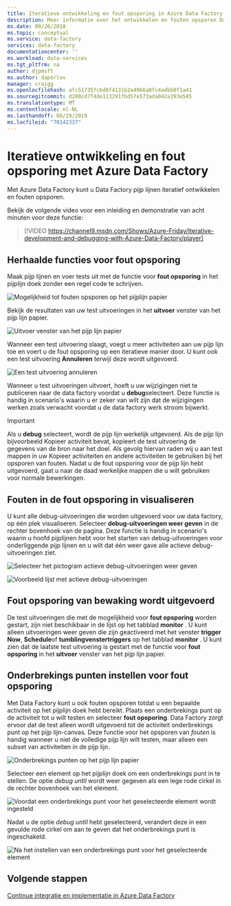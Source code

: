 ```yaml
---
title: Iteratieve ontwikkeling en fout opsporing in Azure Data Factory | Microsoft Docs
description: Meer informatie over het ontwikkelen en fouten opsporen Data Factory pijp lijnen iteratief in de Azure Portal.
ms.date: 09/26/2018
ms.topic: conceptual
ms.service: data-factory
services: data-factory
documentationcenter: ''
ms.workload: data-services
ms.tgt_pltfrm: na
author: djpmsft
ms.author: daperlov
manager: craigg
ms.openlocfilehash: afc51735fcbd8f4131b2a4066a0fc4adbb8f1a41
ms.sourcegitcommit: d200cd7f4de113291fbd57e573ada042a393e545
ms.translationtype: MT
ms.contentlocale: nl-NL
ms.lasthandoff: 08/29/2019
ms.locfileid: "70142337"
---
```

# <a name="iterative-development-and-debugging-with-azure-data-factory"></a>Iteratieve ontwikkeling en fout opsporing met Azure Data Factory

Met Azure Data Factory kunt u Data Factory pijp lijnen iteratief ontwikkelen en fouten opsporen.

Bekijk de volgende video voor een inleiding en demonstratie van acht minuten voor deze functie:

> [!VIDEO https://channel9.msdn.com/Shows/Azure-Friday/Iterative-development-and-debugging-with-Azure-Data-Factory/player]

## <a name="iterative-debugging-features"></a>Herhaalde functies voor fout opsporing
Maak pijp lijnen en voer tests uit met de functie voor **fout opsporing** in het pijplijn doek zonder een regel code te schrijven.

![Mogelijkheid tot fouten opsporen op het pijplijn papier](media/iterative-development-debugging/iterative-development-image1.png)

Bekijk de resultaten van uw test uitvoeringen in het **uitvoer** venster van het pijp lijn papier.

![Uitvoer venster van het pijp lijn papier](media/iterative-development-debugging/iterative-development-image2.png)

Wanneer een test uitvoering slaagt, voegt u meer activiteiten aan uw pijp lijn toe en voert u de fout opsporing op een iteratieve manier door. U kunt ook een test uitvoering **Annuleren** terwijl deze wordt uitgevoerd.

![Een test uitvoering annuleren](media/iterative-development-debugging/iterative-development-image3.png)

Wanneer u test uitvoeringen uitvoert, hoeft u uw wijzigingen niet te publiceren naar de data factory voordat u **debug**selecteert. Deze functie is handig in scenario's waarin u er zeker van wilt zijn dat de wijzigingen werken zoals verwacht voordat u de data factory werk stroom bijwerkt.

> [!IMPORTANT]
> Als u **debug** selecteert, wordt de pijp lijn werkelijk uitgevoerd. Als de pijp lijn bijvoorbeeld Kopieer activiteit bevat, kopieert de test uitvoering de gegevens van de bron naar het doel. Als gevolg hiervan raden wij u aan test mappen in uw Kopieer activiteiten en andere activiteiten te gebruiken bij het opsporen van fouten. Nadat u de fout opsporing voor de pijp lijn hebt uitgevoerd, gaat u naar de daad werkelijke mappen die u wilt gebruiken voor normale bewerkingen.

## <a name="visualizing-debug-runs"></a>Fouten in de fout opsporing in visualiseren

U kunt alle debug-uitvoeringen die worden uitgevoerd voor uw data factory, op één plek visualiseren. Selecteer **debug-uitvoeringen weer geven** in de rechter bovenhoek van de pagina. Deze functie is handig in scenario's waarin u hoofd pijplijnen hebt voor het starten van debug-uitvoeringen voor onderliggende pijp lijnen en u wilt dat één weer gave alle actieve debug-uitvoeringen ziet.

![Selecteer het pictogram actieve debug-uitvoeringen weer geven](media/iterative-development-debugging/view-debug-runs-image1.png)

![Voorbeeld lijst met actieve debug-uitvoeringen](media/iterative-development-debugging/view-debug-runs-image2.png)

## <a name="monitoring-debug-runs"></a>Fout opsporing van bewaking wordt uitgevoerd

De test uitvoeringen die met de mogelijkheid voor **fout opsporing** worden gestart, zijn niet beschikbaar in de lijst op het tabblad **monitor** . U kunt alleen uitvoeringen weer geven die zijn geactiveerd met het venster **trigger Now**, **Schedule**of **tumblingvenstertriggers** op het tabblad **monitor** . U kunt zien dat de laatste test uitvoering is gestart met de functie voor **fout opsporing** in het **uitvoer** venster van het pijp lijn papier.

## <a name="setting-breakpoints-for-debugging"></a>Onderbrekings punten instellen voor fout opsporing

Met Data Factory kunt u ook fouten opsporen totdat u een bepaalde activiteit op het pijplijn doek hebt bereikt. Plaats een onderbrekings punt op de activiteit tot u wilt testen en selecteer **fout opsporing**. Data Factory zorgt ervoor dat de test alleen wordt uitgevoerd tot de activiteit onderbrekings punt op het pijp lijn-canvas. Deze functie voor het opsporen van *fouten* is handig wanneer u niet de volledige pijp lijn wilt testen, maar alleen een subset van activiteiten in de pijp lijn.

![Onderbrekings punten op het pijp lijn papier](media/iterative-development-debugging/iterative-development-image4.png)

Selecteer een element op het pijplijn doek om een onderbrekings punt in te stellen. De optie *debug until* wordt weer gegeven als een lege rode cirkel in de rechter bovenhoek van het element.

![Voordat een onderbrekings punt voor het geselecteerde element wordt ingesteld](media/iterative-development-debugging/iterative-development-image5.png)

Nadat u de optie *debug until* hebt geselecteerd, verandert deze in een gevulde rode cirkel om aan te geven dat het onderbrekings punt is ingeschakeld.

![Na het instellen van een onderbrekings punt voor het geselecteerde element](media/iterative-development-debugging/iterative-development-image6.png)

## <a name="next-steps"></a>Volgende stappen
[Continue integratie en implementatie in Azure Data Factory](continuous-integration-deployment.md)

